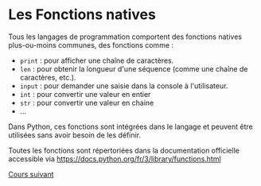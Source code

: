 # Les Fonctions natives

Tous les langages de programmation comportent des fonctions natives plus-ou-moins communes, des fonctions comme :

- `print` : pour afficher une chaîne de caractères.
- `len` : pour obtenir la longueur d'une séquence (comme une chaîne de caractères, etc.).
- `input` : pour demander une saisie dans la console à l'utilisateur.
- `int` : pour convertir une valeur en entier
- `str` : pour convertir une valeur en chaine
- ...

Dans Python, ces fonctions sont intégrées dans le langage et peuvent être utilisées sans avoir besoin de les définir.

Toutes les fonctions sont répertoriées dans la documentation officielle accessible via https://docs.python.org/fr/3/library/functions.html

[Cours suivant](../Cours/6_Conditions.md)